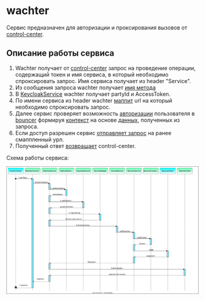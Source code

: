 # wachter

Сервис предназначен для авторизации и проксирования вызовов от [control-center](https://github.com/valitydev/control-center).

## Описание работы сервиса

1. Wachter получает от [control-center](https://github.com/valitydev/control-center) запрос на проведение операции, 
содержащий токен и имя сервиса, в который необходимо спроксировать запрос. Имя сервиса получает из header "Service".
2. Из сообщения запроса wachter получает 
[имя метода](https://github.com/valitydev/wachter/blob/master/src/main/java/dev/vality/wachter/service/MethodNameReaderService.java)
3. В [KeycloakService](https://github.com/valitydev/wachter/blob/master/src/main/java/dev/vality/wachter/service/KeycloakService.java) 
wachter получает partyId и AccessToken. 
4. По имени сервиса из header wachter
[маппит](https://github.com/valitydev/wachter/blob/master/src/main/java/dev/vality/wachter/mapper/ServiceMapper.java)
url на который необходимо спроксировать запрос.
5. Далее сервис проверяет возможность [авторизации](https://github.com/valitydev/wachter/blob/master/src/main/java/dev/vality/wachter/security/AccessService.java) 
пользователя в [bouncer](https://github.com/valitydev/bouncer) 
формируя [контекст](https://github.com/valitydev/wachter/blob/master/src/main/java/dev/vality/wachter/security/BouncerContextFactory.java)
на основе [данных](https://github.com/valitydev/wachter/blob/master/src/main/java/dev/vality/wachter/security/AccessData.java),
полученных из запроса.
6. Если доступ разрешен сервис [отправляет запрос](https://github.com/valitydev/wachter/blob/master/src/main/java/dev/vality/wachter/client/WachterClient.java) 
на ранее смаппленный урл.
7. Полученный ответ [возвращает](https://github.com/valitydev/wachter/blob/master/src/main/java/dev/vality/wachter/controller/WachterController.java) control-center.

Схема работы сервиса:

![diagram-wachter](doc/diagram-wachter.svg)

